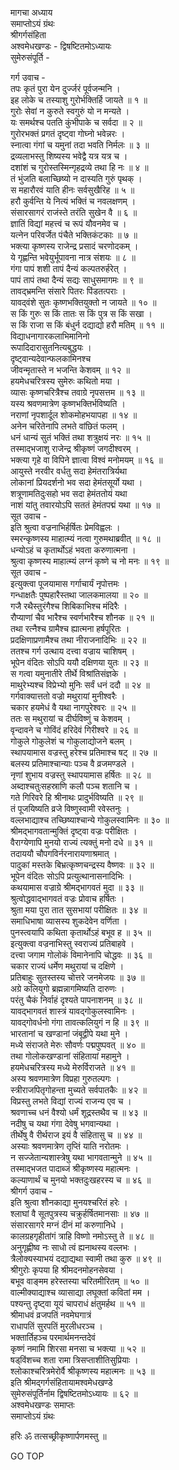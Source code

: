 मागचा अध्याय  
समाप्तोऽयं ग्रंथः  
श्रीगर्गसंहिता  
अश्वमेधखण्डः - द्विषष्टितमोऽध्यायः  
सुमेरुसंपूर्ति -  
  
गर्ग उवाच -  
तपः कृतं पुरा येन दुर्ज्जरं पूर्वजन्मनि ।  
इह लोके च तस्याशु गुरोर्भक्तिर्हि जायते ॥ १ ॥  
गुरोः सेवां न कुरुते स्वगुरुं यो न मन्यते ।  
यः समर्थश्च पतति कुंभीपाके च सर्वदा ॥ २ ॥  
गुरोरभक्तं प्रगतं दृष्ट्वा गोघ्नो भवेन्नरः ।  
स्नात्वा गंगां च यमुनां तदा भवति निर्मलः ॥ ३ ॥  
द्रव्यलाभस्तु शिष्यस्य भवेद्वै यत्र यत्र च ।  
दशांशं च गुरोस्तस्मिन्गृहद्रव्ये तथा हि नः ॥ ४ ॥  
तं भुंजति बलाच्छिष्यो न दास्यति गुरुं पृथक् ।  
स महारौरवं याति हीनः सर्वसुखैरिह ॥ ५ ॥  
हरौ कुर्वन्ति ये नित्यं भक्तिं च नवलक्षणम् ।  
संसारसागरं राजंस्ते तरंति सुखेन वै ॥ ६ ॥  
ज्ञातिं विद्यां महत्त्वं च रूपं यौवनमेव च ।  
यत्‍नेन परिवर्जेत पंचैते भक्तिकंटकाः ॥ ७ ॥  
भक्त्या कृष्णस्य राजेन्द्र प्रसादं चरणोदकम् ।  
ये गृह्णन्ति भवेयुर्भूपावना नात्र संशयः ॥ ८ ॥  
गंगा पापं शशी तापं दैन्यं कल्पतरुर्हरेत् ।  
पापं तापं तथा दैन्यं सद्यः साधुसमागमः ॥ ९ ॥  
तावद्‌भ्रमन्ति संसारे पितरः पिंडतत्पराः ।  
यावद्‌वंशे सुतः कृष्णभक्तियुक्तो न जायते ॥ १० ॥  
स किं गुरुः स किं तातः स किं पुत्र स किं सखा ।  
स किं राजा स किं बंधुर्न दद्याद्यो हरौ मतिम् ॥ ११ ॥  
विद्याधनागारकलाभिमानिनो  
     रूपादिदारासुतनित्यबुद्धयः ।  
दृष्ट्वान्यदेवान्फलकामिनश्च  
     जीवन्मृतास्ते न भजन्ति केशवम् ॥ १२ ॥  
हयमेधचरित्रस्य सुमेरुः कथितो मया ।  
व्यासः कृष्णचरित्रैश्च तवाग्रे नृपसत्तम ॥ १३ ॥  
यस्य श्रवणमात्रेण कृष्णभक्तिर्भविष्यति ।  
नराणां नृपशार्दूल शोकमोहभयापहा ॥ १४ ॥  
अनेन चरितेनापि लभते वांछितं फलम् ।  
धनं धान्यं सुतं भक्तिं तथा शत्रुक्षयं नरः ॥ १५ ॥  
तस्माद्‌भजाशु राजेन्द्र श्रीकृष्णं जगदीश्वरम् ।  
भक्त्या गृहे वा विपिने ज्ञात्वा विश्वं मनोमयम् ॥ १६ ॥  
आयुस्ते नरवीर वर्धतु सदा हेमंतरात्रिर्यथा  
लोकानां प्रियदर्शनो भव सदा हेमंतसूर्यो यथा ।  
शत्रूणामतिदुःसहो भव सदा हेमंततोयं यथा  
नाशं यांतु तवारयोऽपि सततं हेमंतपद्मं यथा ॥ १७ ॥  
सूत उवाच -  
इति श्रुत्वा वज्रनाभिर्हर्षितः प्रेमविह्वलः ।  
स्मरन्कृष्णस्य माहात्म्यं नत्वा गुरुमथाब्रवीत् ॥ १८ ॥  
धन्योऽहं च कृतार्थोऽहं भवता करुणात्मना ।  
श्रुत्वा कृष्णस्य माहात्म्यं लग्नं कृष्णे च नो मनः ॥ १९ ॥  
सूत उवाच -  
इत्युक्त्वा पूजयामास गर्गाचार्यं नृपोत्तमः ।  
गन्धाक्षतैः पुष्पहारैस्तथा जालकमालया ॥ २० ॥  
गजै रथैस्तुरंगैश्च शिबिकाभिश्च मंदिरैः ।  
रौप्याणां चैव भारैश्च स्वर्णभारैश्च शौनक ॥ २१ ॥  
तथा रत्‍नैश्च ग्रामैश्च ह्यात्मना हर्षपूरितः ।  
प्रदक्षिणाप्रणामैश्च तथा नीराजनादिभिः ॥ २२ ॥  
ततश्च गर्ग उत्थाय दत्त्वा वज्राय चाशिषम् ।  
भूपेन वंदितः सोऽपि ययौ दक्षिणया युतः ॥ २३ ॥  
स गत्वा यमुनातीरे तीर्थे विश्रांतिसंज्ञके ।  
माथुरेभ्यश्च विप्रेभ्यो मुनिः सर्वं धनं ददौ ॥ २४ ॥  
गर्गवाक्यात्ततो वज्रो मथुरायां मुनीश्वरैः ।  
चकार हयमेधं वै यथा नागपुरेश्वरः ॥ २५ ॥  
ततः स मथुरायां च दीर्घविष्णुं च केशवम् ।  
वृन्दावने च गोविंदं हरिदेवं गिरीश्वरे ॥ २६ ॥  
गोकुले गोकुलेशं च गोकुलाद्योजने बलम् ।  
स्थापयामास वज्रस्तु हरेश्च प्रतिमाश्च षट् ॥ २७ ॥  
बलस्य प्रतिमाश्चान्याः पञ्च वै व्रजमण्डले ।  
नृणां शुभाय वज्रस्तु स्थापयामास हर्षितः ॥ २८ ॥  
अब्दाश्चतुःसहस्राणि कलौ पञ्च शतानि च ।  
गते गिरिवरे हि श्रीनाथः प्रादुर्भविष्यति ॥ २९ ॥  
तं पूजयिष्यति व्रजे विष्णुस्वामी रवेस्तनुः ।  
वल्लभाद्याश्च तच्छिष्याश्चान्ये गोकुलस्वामिनः ॥ ३० ॥  
श्रीमद्‌भागवतान्मुक्तिं दृष्ट्वा वज्रः परीक्षितः ।  
वैराग्येणापि मुनयो राज्यं त्यक्तुं मनो दधे ॥ ३१ ॥  
तदाययौ चौपगविर्नरनारायणाश्रमात् ।  
पादुकां मस्तके बिभ्रत्कृष्णचन्द्रस्य वैष्णवः ॥ ३२ ॥  
भूपेन वंदितः सोऽपि प्रत्युत्थानासनादिभिः ।  
कथयामास वज्राग्रे श्रीमद्‌भागवतं मुदा ॥ ३३ ॥  
श्रुत्वोद्धवाद्‌भागवतं वज्रः प्रोवाच हर्षितः ।  
श्रुता मया पुरा तात सुसभायां परीक्षितः ॥ ३४ ॥  
समाधिभाषा व्यासस्य शुकदेवेन वर्णिता ।  
पुनस्त्वयापि कथिता कृतार्थोऽहं बभूव ह ॥ ३५ ॥  
इत्युक्त्वा वज्रनाभिस्तु स्वराज्यं प्रतिबाहवे ।  
दत्त्वा जगाम गोलोकं विमानेनापि चोद्धवः ॥ ३६ ॥  
चकार राज्यं धर्मेण मथुरायां च दक्षिणे ।  
प्रतिबाहुः सुतस्तस्य चोत्तरे जनमेजयः ॥ ३७ ॥  
अग्रे कलियुगो ब्रह्मन्नागमिष्यति दारुणः ।  
परंतु चैकं निर्वाहं दृश्यते पापनाशनम् ॥ ३८ ॥  
यावद्‌भागवतं शास्त्रं यावद्‌गोकुलस्वामिनः ।  
यावद्‌गोवर्धनो गंगा तावत्कलियुगं न हि ॥ ३९ ॥  
भारतानां च खण्डानां जंबूद्वीपे यथा मुने ।  
मध्ये संराजते मेरुः सौवर्णः पद्मपुष्पवत् ॥ ४० ॥  
तथा गोलोकखण्डानां संहितायां महामुने ।  
हयमेधचरित्रस्य मध्ये मेरुर्विराजते ॥ ४१ ॥  
अस्य श्रवणमात्रेण विप्रहा गुरुतल्पगः ।  
स्त्रीराजपितृगोहन्ता मुच्यते सर्वपातकैः ॥ ४२ ॥  
विप्रस्तु लभते विद्यां राज्यं राजन्य एव च ।  
श्रवणाच्च धनं वैश्यो धर्मं शूद्रस्तथैव च ॥ ४३ ॥  
नदीषु च यथा गंगा देवेषु भगवान्यथा ।  
तीर्थेषु वै रीर्थराज इयं वै संहितासु च ॥ ४४ ॥  
अस्याः श्रवणमात्रेण तृप्तिं याति नरोतमः ।  
न सज्जेतान्यशास्त्रेषु यथा भागवतान्मुने ॥ ४५ ॥  
तस्माद्‌भजत पादाब्जं श्रीकृष्णस्य महात्मनः ।  
कल्याणार्थं च मुनयो भक्तदुःखहरस्य च ॥ ४६ ॥  
श्रीगर्ग उवाच -  
इति श्रुत्वा शौनकाद्या मुनयश्चरितं हरेः ।  
श्लाघां वै सूतपुत्रस्य चक्रुर्हर्षितमानसाः ॥ ४७ ॥  
संसारसागरे मग्नं दीनं मां करुणानिधे ।  
कालग्रहगृहीतांगं त्राहि विष्णो नमोऽस्तु ते ॥ ४८ ॥  
अनुगृह्णीष्व नः साधो त्वं ह्यनाथस्य वल्लभः ।  
त्रैलोक्यस्याभयं दद्याद्यथा स्वामी तथा कुरु ॥ ४९ ॥  
श्रीगुरोः कृपया हि श्रीमदनमोहनसेवया ।  
बभूव वाङ्‌मम हरेस्तस्या चरितमीरितम् ॥ ५० ॥  
वाल्मीक्याद्याश्च व्यासाद्या लघूक्तां कवितां मम ।  
पश्यन्तु दृष्ट्वा यूयं चापराधं क्षंतुमर्हथ ॥ ५१ ॥  
श्रीमाधवं व्रजपतिं नवमेघगात्रं  
     राधापतिं सुरपतिं मुरलीधरञ्च ।  
भक्तार्तिहञ्च परमार्थमनन्तदेवं  
     कृष्णं नमामि शिरसा मनसा च भक्त्या ॥ ५२ ॥  
षड्‌विंशच्च शता रामा त्रिसप्ताशीतिसुप्रियाः ।  
श्लोकाश्चरित्रमेरोर्वै श्रीकृष्णस्य महात्मनः ॥ ५३ ॥  
इति श्रीमद्‌गर्गसंहितायामश्वमेधखण्डे  
सुमेरुसंपूर्तिर्नाम द्विषष्टितमोऽध्यायः ॥ ६२ ॥  
अश्वमेधखण्डः समाप्तः  
समाप्तोऽयं ग्रंथः  
  
हरिः ॐ तत्सच्छ्रीकृष्णार्पणमस्तु ॥  
  
GO TOP
